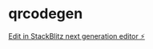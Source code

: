 # qrcodegen

[Edit in StackBlitz next generation editor ⚡️](https://stackblitz.com/~/github.com/farazbukhari98/qrcodegen)